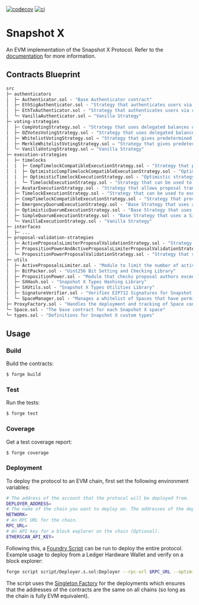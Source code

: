 [![codecov](https://codecov.io/github/snapshot-labs/sx-evm/branch/main/graph/badge.svg?token=BZ4XKYU3FT)](https://app.codecov.io/gh/snapshot-labs/sx-evm)
[![ci](https://github.com/snapshot-labs/sx-evm/actions/workflows/ci.yml/badge.svg)](https://github.com/snapshot-labs/sx-evm/actions/workflows/ci.yml)

# Snapshot X

An EVM implementation of the Snapshot X Protocol. Refer to the [documentation](https://docs.snapshotx.xyz) for more
information.

## Contracts Blueprint

```ml
src
├─ authenticators
│  ├─ Authenticator.sol - "Base Authenticator contract"
│  ├─ EthSigAuthenticator.sol - "Strategy that authenticates users via an EIP712 signature"
│  ├─ EthTxAuthenticator.sol - "Strategy that authenticates users via checking the tx sender address"
│  └─ VanillaAuthenticator.sol — "Vanilla Strategy"
├─ voting-strategies
│  ├─ CompVotingStrategy.sol - "Strategy that uses delegated balances of Comp tokens as voting power"
│  ├─ OZVotesVotingStrategy.sol - "Strategy that uses delegated balances of OZ Votes tokens as voting power"
│  ├─ WhitelistVotingStrategy.sol — "Strategy that gives predetermined voting power for members in a whitelist, otherwise zero. Whitelist is stored in a bytes array On-Chain."
│  ├─ MerkleWhitelistVotingStrategy.sol — "Strategy that gives predetermined voting power for members in a whitelist, otherwise zero. Whitelist is stored in a Merkle tree Off-Chain, with only the root being stored On-Chain."
│  └─ VanillaVotingStrategy.sol — "Vanilla Strategy"
├─ execution-strategies
│  ├─ timelocks
│  |  ├─ CompTimelockCompatibleExecutionStrategy.sol - "Strategy that provides compatibility with existing Comp Timelock contracts"
│  |  ├─ OptimisticCompTimelockCompatibleExecutionStrategy.sol - "Optimistic strategy that provides compatibility with existing Comp Timelock contracts"
│  |  ├─ OptimisticTimelockExecutionStrategy.sol - "Optimistic strategy that can be used to execute proposal transactions according to a timelock delay"
│  |  └─ TimelockExecutionStrategy.sol - "Strategy that can be used to execute proposal transactions according to a timelock delay"
│  ├─ AvatarExecutionStrategy.sol - "Strategy that allows proposal transactions to be executed from an Avatar contract"
│  ├─ TimelockExecutionStrategy.sol - "Strategy that can be used to execute proposal transactions according to a timelock delay"
│  ├─ CompTimelockCompatibleExecutionStrategy.sol - "Strategy that provides compatibility with existing Comp Timelock contracts"
│  ├─ EmergencyQuorumExecutionStrategy.sol - "Base Strategy that uses an additional Emergency Quorum to determine the status of a proposal"
│  ├─ OptimisticQuorumExecutionStrategy.sol - "Base Strategy that uses an Optimistic Quorum to determine the status of a proposal"
│  ├─ SimpleQuorumExecutionStrategy.sol - "Base Strategy that uses a Simple Quorum to determine the status of a proposal"
│  └─ VanillaExecutionStrategy.sol - "Vanilla Strategy"
├─ interfaces
│  ├─ ...
├─ proposal-validation-strategies
│  ├─ ActiveProposalsLimiterProposalValidationStrategy.sol - "Strategy to that validates with the ActiveProposalsLimiter module"
│  ├─ PropositionPowerAndActiveProposalsLimiterProposalValidationStrategy.sol - "Strategy that validates with the ActiveProposalsLimiter and PropositionPower modules"
│  └─ PropositionPowerProposalValidationStrategy.sol - "Strategy that validates with the PropositionPower module"
├─ utils
│  ├─ ActiveProposalsLimiter.sol - "Module to limit the number of active proposals per author"
│  ├─ BitPacker.sol - "Uint256 Bit Setting and Checking Library"
│  ├─ PropositionPower.sol - "Module that checks proposal authors exceed a threshold proposition power over a set of strategies"
│  ├─ SXHash.sol - "Snapshot X Types Hashing Library"
│  ├─ SXUtils.sol - "Snapshot X Types Utilities Library"
│  ├─ SignatureVerifier.sol - "Verifies EIP712 Signatures for Snapshot X actions"
│  └─ SpaceManager.sol - "Manages a whitelist of Spaces that have permissions to execute transactions"
├─ ProxyFactory.sol - "Handles the deployment and tracking of Space contracts"
└─ Space.sol - "The base contract for each Snapshot X space"
└─ types.sol - "Definitions for Snapshot X custom types"
```

## Usage

### Build

Build the contracts:

```sh
$ forge build
```

### Test

Run the tests:

```sh
$ forge test
```

### Coverage

Get a test coverage report:

```sh
$ forge coverage
```

### Deployment

To deploy the protocol to an EVM chain, first set the following environment variables:

```sh
# The address of the account that the protocol will be deployed from.
DEPLOYER_ADDRESS=
# The name of the chain you want to deploy on. The addresses of the deployed contracts will be stored at /deployments/network.json
NETWORK=
# An RPC URL for the chain.
RPC_URL=
# An API key for a block explorer on the chain (Optional).
ETHERSCAN_API_KEY=
```

Following this, a [Foundry Script](https://book.getfoundry.sh/tutorials/solidity-scripting) can be run to deploy the
entire protocol. Example usage to deploy from a Ledger Hardware Wallet and verify on a block explorer:

```sh
forge script script/Deployer.s.sol:Deployer --rpc-url $RPC_URL --optimize --broadcast --verify -vvvv --ledger --sender $DEPLOYER_ADDRESS --hd-paths "m/44'/60'/4'/0/0"
```

The script uses the [Singleton Factory](https://eips.ethereum.org/EIPS/eip-2470) for the deployments which ensures that
the addresses of the contracts are the same on all chains (so long as the chain is fully EVM equivalent).
